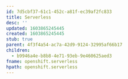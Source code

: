 ```yaml
---
id: 7d5cbf37-61c1-452c-a81f-ec39af2fc833
title: Serverless
desc: ''
updated: 1603865245445
created: 1603865245445
stub: true
parent: 4f3f4a54-ac7a-42d9-9124-32995af66b17
children:
  - b9946a4e-b8b8-4e71-93eb-9e460625aed3
fname: openshift.serverless
hpath: openshift.serverless
---
```



